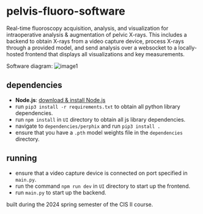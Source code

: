 # pelvis-fluoro-software

Real-time fluoroscopy acquisition, analysis, and visualization for intraoperative analysis & augmentation of pelvic X-rays. This includes a backend to obtain X-rays from a video capture device, process X-rays through a provided model, and send analysis over a websocket to a locally-hosted frontend that displays all visualizations and key measurements.

Software diagram:
![image1](https://github.com/janyabudaraju/pelvis-fluoro-software/assets/52179416/1dad92b2-09a6-44a5-aec5-25adb2a87274)


## dependencies
- **Node.js**: [download & install Node.js](https://nodejs.org/)
- run `pip3 install -r requirements.txt` to obtain all python library dependencies.
- run `npm install` in `UI` directory to obtain all js library dependencies.
- navigate to `dependencies/perphix` and run `pip3 install .`
- ensure that you have a `.pth` model weights file in the `dependencies` directory.

## running
- ensure that a video capture device is connected on port specified in `main.py`.
- run the command `npm run dev` in `UI` directory to start up the frontend.
- run `main.py` to start up the backend.

built during the 2024 spring semester of the CIS II course.
